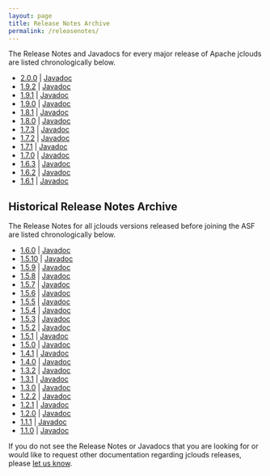 ```yaml
---
layout: page
title: Release Notes Archive
permalink: /releasenotes/
---
```


The Release Notes and Javadocs for every major release of Apache jclouds are listed chronologically below.

* [2.0.0](/releasenotes/2.0.0) | [Javadoc](/reference/javadoc/2.0.x/)
* [1.9.2](/releasenotes/1.9.2) | [Javadoc](/reference/javadoc/1.9.x/)
* [1.9.1](/releasenotes/1.9.1) | [Javadoc](/reference/javadoc/1.9.x/)
* [1.9.0](/releasenotes/1.9.0) | [Javadoc](/reference/javadoc/1.9.x/)
* [1.8.1](/releasenotes/1.8.1) | [Javadoc](/reference/javadoc/1.8.x/)
* [1.8.0](/releasenotes/1.8.0) | [Javadoc](/reference/javadoc/1.8.x/)
* [1.7.3](/releasenotes/1.7.3) | [Javadoc](/reference/javadoc/1.7.x/)
* [1.7.2](/releasenotes/1.7.2) | [Javadoc](/reference/javadoc/1.7.x/)
* [1.7.1](/releasenotes/1.7.1) | [Javadoc](/reference/javadoc/1.7.x/)
* [1.7.0](/releasenotes/1.7.0) | [Javadoc](/reference/javadoc/1.7.x/)
* [1.6.3](/releasenotes/1.6.3) | [Javadoc](http://demobox.github.io/jclouds-maven-site-1.6.3/1.6.3/jclouds/apidocs/)
* [1.6.2](/releasenotes/1.6.2) | [Javadoc](http://demobox.github.io/jclouds-maven-site-1.6.2/1.6.2-incubating/jclouds/apidocs/)
* [1.6.1](/releasenotes/1.6.1) | [Javadoc](http://demobox.github.io/jclouds-maven-site-1.6.1/1.6.1-incubating/jclouds/apidocs/)

## Historical Release Notes Archive

The Release Notes for all jclouds versions released before joining the ASF are listed chronologically below.

* [1.6.0](/releasenotes/1.6) | [Javadoc](http://demobox.github.com/jclouds-maven-site-1.6.0/1.6.0/jclouds-multi/apidocs/)
* [1.5.10](/releasenotes/1.5) | [Javadoc](http://demobox.github.com/jclouds-maven-site-1.5.10/1.5.10/jclouds-multi/apidocs/)
* [1.5.9](/releasenotes/1.5) | [Javadoc](http://demobox.github.com/jclouds-maven-site-1.5.9/1.5.9/jclouds-multi/apidocs/)
* [1.5.8](/releasenotes/1.5) | [Javadoc](http://demobox.github.com/jclouds-maven-site-1.5.8/1.5.8/jclouds-multi/apidocs/)
* [1.5.7](/releasenotes/1.5) | [Javadoc](http://demobox.github.com/jclouds-maven-site-1.5.7/1.5.7/jclouds-multi/apidocs/)
* [1.5.6](/releasenotes/1.5) | [Javadoc](http://demobox.github.com/jclouds-maven-site-1.5.6/1.5.6/jclouds-multi/apidocs/)
* [1.5.5](/releasenotes/1.5) | [Javadoc](http://demobox.github.com/jclouds-maven-site-1.5.5/1.5.5/jclouds-multi/apidocs/)
* [1.5.4](/releasenotes/1.5) | [Javadoc](http://demobox.github.com/jclouds-maven-site-1.5.4/1.5.4/jclouds-multi/apidocs/)
* [1.5.3](/releasenotes/1.5) | [Javadoc](http://demobox.github.com/jclouds-maven-site-1.5.3/1.5.3/jclouds-multi/apidocs/)
* [1.5.2](/releasenotes/1.5) | [Javadoc](http://demobox.github.com/jclouds-maven-site-1.5.2/1.5.2/jclouds-multi/apidocs/)
* [1.5.1](/releasenotes/1.5) | [Javadoc](http://demobox.github.com/jclouds-maven-site-1.5.1/1.5.1/jclouds-multi/apidocs/)
* [1.5.0](/releasenotes/1.5) | [Javadoc](http://demobox.github.com/jclouds-maven-site-1.5.0/1.5.0/jclouds-multi/apidocs/)
* [1.4.1](/releasenotes/1.4) | [Javadoc](http://demobox.github.com/jclouds-maven-site-1.4.1/1.4.1/jclouds-multi/apidocs/)
* [1.4.0](/releasenotes/1.4) | [Javadoc](http://demobox.github.com/jclouds-maven-site-1.4.0/1.4.0/jclouds-multi/apidocs/)
* [1.3.2](/releasenotes/1.3) | [Javadoc](http://demobox.github.com/jclouds-maven-site-1.3.2/1.3.2/jclouds-multi/apidocs/)
* [1.3.1](/releasenotes/1.3) | [Javadoc](http://demobox.github.com/jclouds-maven-site-1.3.1/1.3.1/jclouds-multi/apidocs/)
* [1.3.0](/releasenotes/1.3) | [Javadoc](http://demobox.github.com/jclouds-maven-site-1.3.0/1.3.0/jclouds-multi/apidocs/)
* [1.2.2](/releasenotes/1.2.2) | [Javadoc](http://demobox.github.com/jclouds-maven-site-1.2.2/1.2.2/jclouds-multi/apidocs/)
* [1.2.1](/releasenotes/1.2/) | [Javadoc](http://demobox.github.com/jclouds-maven-site-1.2.1/1.2.1/jclouds-multi/apidocs/)
* [1.2.0](/releasenotes/1.2/) | [Javadoc](http://demobox.github.com/jclouds-maven-site-1.2.0/1.2.0/jclouds-multi/apidocs/)
* [1.1.1](/releasenotes/1.1.1) | [Javadoc](http://demobox.github.com/jclouds-maven-site-1.1.1/1.1.1/jclouds-multi/apidocs/)
* [1.1.0](/releasenotes/1.1.0) | [Javadoc](http://demobox.github.com/jclouds-maven-site-1.1.0/1.1.0/jclouds-multi/apidocs/)

If you do not see the Release Notes or Javadocs that you are looking for or would like to request other documentation regarding jclouds releases,
please [let us know](/documentation/community/).
